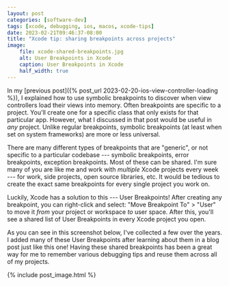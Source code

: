 ```yaml
---
layout: post
categories: [software-dev]
tags: [xcode, debugging, ios, macos, xcode-tips]
date: 2023-02-21T09:46:37-08:00
title: "Xcode tip: sharing breakpoints across projects"
image:
    file: xcode-shared-breakpoints.jpg
    alt: User Breakpoints in Xcode
    caption: User Breakpoints in Xcode
    half_width: true
---
```


In my [previous post]({% post_url 2023-02-20-ios-view-controller-loading %}), I explained how to use symbolic breakpoints to discover when view controllers load their views into memory. Often breakpoints are specific to a project. You'll create one for a specific class that only exists for that particular app. However, what I discussed in that post would be useful in _any_ project. Unlike regular breakpoints, symbolic breakpoints (at least when set on system frameworks) are more or less universal.

<!--excerpt-->

There are many different types of breakpoints that are "generic", or not specific to a particular codebase --- symbolic breakpoints, error breakpoints, exception breakpoints. Most of these can be shared. I'm sure many of you are like me and work with _multiple_ Xcode projects every week --- for work, side projects, open source libraries, etc. It would be tedious to create the exact same breakpoints for every single project you work on.

Luckily, Xcode has a solution to this --- User Breakpoints! After creating any breakpoint, you can right-click and select: "Move Breakpoint To" > "User" to move it _from_ your project or workspace _to_ user space. After this, you'll see a shared list of User Breakpoints in every Xcode project you open.

As you can see in this screenshot below, I've collected a few over the years. I added many of these User Breakpoints after learning about them in a blog post just like this one! Having these shared breakpoints has been a great way for me to remember various debugging tips and reuse them across all of my projects.

{% include post_image.html %}
